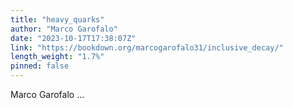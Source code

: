 ```yaml
---
title: "heavy_quarks"
author: "Marco Garofalo"
date: "2023-10-17T17:38:07Z"
link: "https://bookdown.org/marcogarofalo31/inclusive_decay/"
length_weight: "1.7%"
pinned: false
---
```


Marco Garofalo  ...
